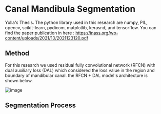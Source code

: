 # Canal Mandibula Segmentation
Yolla's Thesis. The python library used in this research are numpy, PIL, opencv, scikit-learn, pydicom, matplotlib, kerasnd, and tensorflow. You can find the paper publication in here : https://inass.org/wp-content/uploads/2021/10/2021123120.pdf

## Method
For this research we used residual fully convolutional network (RFCN) with dual auxiliary loss (DAL) which considered the loss value in the region and boundary of mandibular canal. the RFCN + DAL model's architecture is shown below.

![image](https://user-images.githubusercontent.com/37945491/145174923-d43d59fc-6565-46fa-8cf0-6f43bfd4d088.png)

## Segmentation Process


